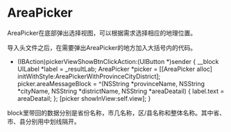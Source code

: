 # AreaPicker
AreaPicker在底部弹出选择视图，可以根据需求选择相应的地理位置。

导入头文件之后，在需要弹出AreaPicker的地方加入大括号内的代码。

- (IBAction)pickerViewShowBtnClickAction:(UIButton *)sender {
    __block UILabel *label = _resultLab;
    AreaPicker *picker = [[AreaPicker alloc] initWithStyle:AreaPickerWithProvinceCityDistrict];
    picker.areaMessageBlock = ^(NSString *provinceName, NSString *cityName, NSString *districtName, NSString *areaDeatail) {
        label.text = areaDeatail;
    };
    [picker showInView:self.view];
}

block里带回的数据分别是省份名称，市几名称，区/县名称和整体名称。其中省、市、县分别用中划线隔开。
